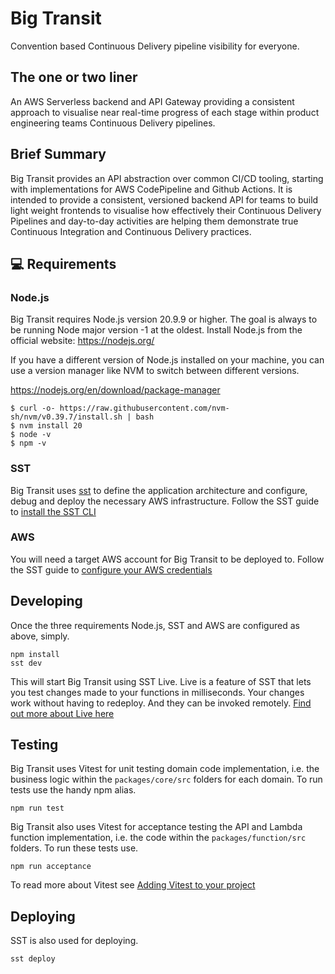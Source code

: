 # Big Transit
Convention based Continuous Delivery pipeline visibility for everyone.

## The one or two liner
An AWS Serverless backend and API Gateway providing a consistent approach to visualise near real-time progress of each stage within product engineering teams Continuous Delivery pipelines. 

## Brief Summary
Big Transit provides an API abstraction over common CI/CD tooling, starting with implementations for AWS CodePipeline and Github Actions. It is intended to provide a consistent, versioned backend API for teams to build light weight frontends to visualise how effectively their Continuous Delivery Pipelines and day-to-day activities are helping them demonstrate true Continuous Integration and Continuous Delivery practices.  

## 💻 Requirements
### Node.js
Big Transit requires Node.js version 20.9.9 or higher. The goal is always to be running Node major version -1 at the oldest.
Install Node.js from the official website: https://nodejs.org/

If you have a different version of Node.js installed on your machine, you can use a version manager like NVM to switch between different versions.

https://nodejs.org/en/download/package-manager

```
$ curl -o- https://raw.githubusercontent.com/nvm-sh/nvm/v0.39.7/install.sh | bash
$ nvm install 20
$ node -v
$ npm -v
```

### SST
Big Transit uses [sst](https://ion.sst.dev/) to define the application architecture and configure, debug and deploy the necessary AWS infrastructure. Follow the SST guide to [install the SST CLI](https://ion.sst.dev/docs/reference/cli)

### AWS
You will need a target AWS account for Big Transit to be deployed to. Follow the SST guide to [configure your AWS credentials](https://docs.sst.dev/advanced/iam-credentials#loading-from-a-file)

## Developing
Once the three requirements Node.js, SST and AWS are configured as above, simply.

```
npm install
sst dev
```

This will start Big Transit using SST Live. Live is a feature of SST that lets you test changes made to your functions in milliseconds. Your changes work without having to redeploy. And they can be invoked remotely. [Find out more about Live here](https://ion.sst.dev/docs/live/)

## Testing 
Big Transit uses Vitest for unit testing domain code implementation, i.e. the business logic within the `packages/core/src` folders for each domain. To run tests use the handy npm alias.

`npm run test`

Big Transit also uses Vitest for acceptance testing the API and Lambda function implementation, i.e. the code within the `packages/function/src` folders. To run these tests use.

`npm run acceptance`

To read more about Vitest see [Adding Vitest to your project](https://vitest.dev/guide/#adding-vitest-to-your-project)

## Deploying
SST is also used for deploying. 

```
sst deploy
```